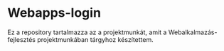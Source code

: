 # Webapps-login
Ez a repository tartalmazza az a projektmunkát, amit a Webalkalmazás-fejlesztés projektmunkában tárgyhoz készítettem.
